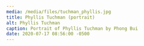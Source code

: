 ```yaml
---
media: /media/files/tuchman_phyllis.jpg
title: Phyllis Tuchman (portrait)
alt: Phyllis Tuchman
caption: Portrait of Phyllis Tuchman by Phong Bui
date: 2020-07-17 08:56:00 -0500
---
```

